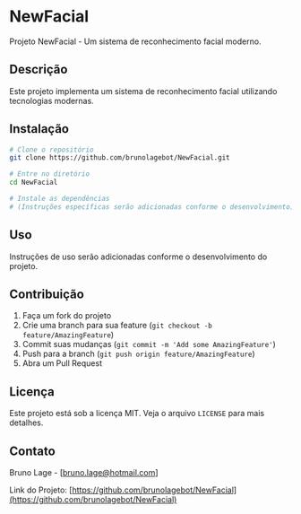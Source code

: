 # NewFacial

Projeto NewFacial - Um sistema de reconhecimento facial moderno.

## Descrição

Este projeto implementa um sistema de reconhecimento facial utilizando tecnologias modernas.

## Instalação

```bash
# Clone o repositório
git clone https://github.com/brunolagebot/NewFacial.git

# Entre no diretório
cd NewFacial

# Instale as dependências
# (Instruções específicas serão adicionadas conforme o desenvolvimento)
```

## Uso

Instruções de uso serão adicionadas conforme o desenvolvimento do projeto.

## Contribuição

1. Faça um fork do projeto
2. Crie uma branch para sua feature (`git checkout -b feature/AmazingFeature`)
3. Commit suas mudanças (`git commit -m 'Add some AmazingFeature'`)
4. Push para a branch (`git push origin feature/AmazingFeature`)
5. Abra um Pull Request

## Licença

Este projeto está sob a licença MIT. Veja o arquivo `LICENSE` para mais detalhes.

## Contato

Bruno Lage - [bruno.lage@hotmail.com]

Link do Projeto: [https://github.com/brunolagebot/NewFacial](https://github.com/brunolagebot/NewFacial) 